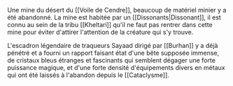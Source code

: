 Une mine du désert du [[Voile de Cendre]], beaucoup de matériel minier y a été abandonné. La mine est habitée par un [[Dissonants|Dissonant]], il est connu au sein de la tribu [[Kheltari]] qu'il ne faut pas rentrer dans cette mine pour éviter d'attirer l'attention de la créature qui s'y trouve.

L'escadron légendaire de traqueurs Sayaad dirigé par [[Burhan]] y a déjà pénétré et a fourni un rapport faisant état d'une bête supposée immense, de cristaux bleus étranges et fascinants qui semblent dégager une forte puissance magique, et d'une forte densité d'équipements divers en métaux qui ont été laissés à l'abandon depuis le [[Cataclysme]].